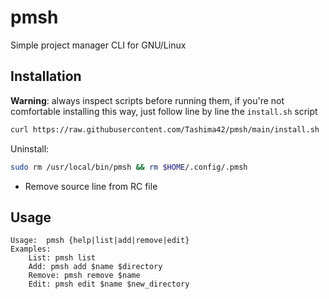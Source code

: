 # pmsh
Simple project manager CLI for GNU/Linux

## Installation
**Warning**: always inspect scripts before running them, if you're not comfortable installing this way, just follow line by line the `install.sh` script
```bash
curl https://raw.githubusercontent.com/Tashima42/pmsh/main/install.sh | sh
```
Uninstall:
```bash
sudo rm /usr/local/bin/pmsh && rm $HOME/.config/.pmsh
```
* Remove source line from RC file

## Usage
```
Usage:  pmsh {help|list|add|remove|edit}
Examples:
    List: pmsh list
    Add: pmsh add $name $directory
    Remove: pmsh remove $name
    Edit: pmsh edit $name $new_directory
```

